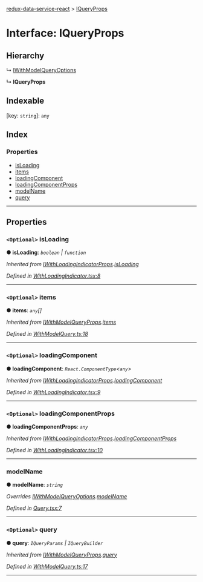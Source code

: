 [redux-data-service-react](../README.md) > [IQueryProps](../interfaces/iqueryprops.md)

# Interface: IQueryProps

## Hierarchy

↳  [IWithModelQueryOptions](iwithmodelqueryoptions.md)

**↳ IQueryProps**

## Indexable

\[key: `string`\]:&nbsp;`any`
## Index

### Properties

* [isLoading](iqueryprops.md#isloading)
* [items](iqueryprops.md#items)
* [loadingComponent](iqueryprops.md#loadingcomponent)
* [loadingComponentProps](iqueryprops.md#loadingcomponentprops)
* [modelName](iqueryprops.md#modelname)
* [query](iqueryprops.md#query)

---

## Properties

<a id="isloading"></a>

### `<Optional>` isLoading

**● isLoading**: *`boolean` \| `function`*

*Inherited from [IWithLoadingIndicatorProps](iwithloadingindicatorprops.md).[isLoading](iwithloadingindicatorprops.md#isloading)*

*Defined in [WithLoadingIndicator.tsx:8](https://github.com/Rediker-Software/redux-data-service-react/blob/18e2d42/src/WithLoadingIndicator.tsx#L8)*

___
<a id="items"></a>

### `<Optional>` items

**● items**: *`any`[]*

*Inherited from [IWithModelQueryProps](iwithmodelqueryprops.md).[items](iwithmodelqueryprops.md#items)*

*Defined in [WithModelQuery.ts:18](https://github.com/Rediker-Software/redux-data-service-react/blob/18e2d42/src/WithModelQuery.ts#L18)*

___
<a id="loadingcomponent"></a>

### `<Optional>` loadingComponent

**● loadingComponent**: *`React.ComponentType`<`any`>*

*Inherited from [IWithLoadingIndicatorProps](iwithloadingindicatorprops.md).[loadingComponent](iwithloadingindicatorprops.md#loadingcomponent)*

*Defined in [WithLoadingIndicator.tsx:9](https://github.com/Rediker-Software/redux-data-service-react/blob/18e2d42/src/WithLoadingIndicator.tsx#L9)*

___
<a id="loadingcomponentprops"></a>

### `<Optional>` loadingComponentProps

**● loadingComponentProps**: *`any`*

*Inherited from [IWithLoadingIndicatorProps](iwithloadingindicatorprops.md).[loadingComponentProps](iwithloadingindicatorprops.md#loadingcomponentprops)*

*Defined in [WithLoadingIndicator.tsx:10](https://github.com/Rediker-Software/redux-data-service-react/blob/18e2d42/src/WithLoadingIndicator.tsx#L10)*

___
<a id="modelname"></a>

###  modelName

**● modelName**: *`string`*

*Overrides [IWithModelQueryOptions](iwithmodelqueryoptions.md).[modelName](iwithmodelqueryoptions.md#modelname)*

*Defined in [Query.tsx:7](https://github.com/Rediker-Software/redux-data-service-react/blob/18e2d42/src/Query.tsx#L7)*

___
<a id="query"></a>

### `<Optional>` query

**● query**: *`IQueryParams` \| `IQueryBuilder`*

*Inherited from [IWithModelQueryProps](iwithmodelqueryprops.md).[query](iwithmodelqueryprops.md#query)*

*Defined in [WithModelQuery.ts:17](https://github.com/Rediker-Software/redux-data-service-react/blob/18e2d42/src/WithModelQuery.ts#L17)*

___

